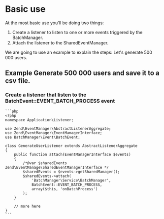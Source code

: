 # Basic use

At the most basic use you'll be doing two things:

1. Create a listener to listen to one or more events triggered by the BatchManager.
2. Attach the listener to the SharedEventManager.

We are going to use an example to explain the steps: Let's generate 500 000 users.

## Example Generate 500 000 users and save it to a csv file.

### Create a listener that listen to the BatchEvent::EVENT_BATCH_PROCESS event

    ```php
    <?php
    namespace Application\Listener;
    
    use Zend\EventManager\AbstractListenerAggregate;
    use Zend\EventManager\EventManagerInterface;
    use BatchManager\Event\BatchEvent;
    
    class GenerateUserListener extends AbstractListenerAggregate
    {
        public function attach(EventManagerInterface $events)
        {
            /*@var $sharedEvents Zend\EventManage\SharedEventManagerInterface */
            $sharedEvents = $events->getSharedManager();
            $sharedEvents->attach(
                'BatchManager\Service\BatchManager',
                BatchEvent::EVENT_BATCH_PROCESS,
                array($this, 'onBatchProcess')
            );
        }
        
        // more here
    }
    ```
